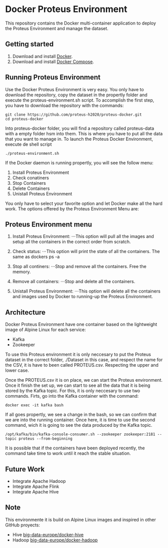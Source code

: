 Docker Proteus Environment
=========
This repository contains the Docker multi-container application to deploy the Proteus Environment and manage the dataset.

Getting started
---------------

1. Download and install [Docker](https://www.docker.com).
2. Download and install [Docker Compose](https://docs.docker.com/compose/install/).

Running Proteus Environment
---------------

Use the Docker Proteus Environment is very easy. You only have to download the repository, copy the dataset in the propertly folder and execute the proteus-environment.sh script. To accomplish the first step, you have to download the repository with the commands:
```{r, engine='bash', count_lines}
git clone https://github.com/proteus-h2020/proteus-docker.git
cd proteus-docker
```

Into proteus-docker folder, you will find a repository called proteus-data with a empty folder hsm into them. This is where you have to put all the data that you want to manage in. To launch the Proteus Docker Environment, execute de shell script

```{r, engine='bash', count_lines}
./proteus-environment.sh
```

If the Docker daemon is running propertly, you will see the follow menu:

1. Install Proteus Environment
2. Check conatiners
3. Stop Containers
4. Delete Containers
5. Unistall Proteus Environment


You only have to select your favorite option and let Docker make all the hard work. The options offered by the Proteus Environment Menu are:

Proteus Environment menu
---------

1. Install Proteus Environment:
⋅⋅⋅This option will pull all the images and setup all the containers in the correct order from scratch.

2. Check status:
⋅⋅⋅This option will print the state of all the containers. The same as dockers ps -a

3. Stop all continers:
⋅⋅⋅Stop and remove all the containers. Free the memory.

4. Remove all containers:
⋅⋅⋅Stop and delete all the containers.

5. Unistall Proteus Environment:
⋅⋅⋅This option will delete all the containers and images used by Docker to running-up the Proteus Environment.

Architecture
-----
Docker Proteus Environment have one container based on the lightweight image of Alpine Linux for each service:

* Kafka
* Zookeeper

To use this Proteus environment it is only neccesary to put the Proteus dataset in the correct folder, ./Dataset in this case, 
and respect the name for the CSV, it is have to been called PROTEUS.csv. Respecting the upper and lower case.

Once the PROTEUS.csv it is on place, we can start the Proteus environment. Once it finish the set up, we can start to see all the 
data that it is being stored by the Kafka topic. For this, it is only neccesary to use two commands. Firts, go into the Kafka container with the command:

```{r, engine='bash', count_lines}
docker exec -it kafka bash
```

If all goes propertly, we see a change in the bash, so we can confirm that we are into the running container. Once here, it is time to use the second command, wich it is going to see the data produced by the Kafka topic.


```{r, engine='bash', count_lines}
/opt/kafka/bin/kafka-console-consumer.sh --zookeeper zookeeper:2181 --topic proteus --from-beginning
```

It is possible that if the containers have been deployed recently, the command take time to work until it reach the stable situation.


Future Work
-----------

* Integrate Apache Hadoop 
* Integrate Apache Flink
* Integrate Apache Hive

Note
---------------
This environmente it is build on Alpine Linux images and inspired in other GitHub proyects:
 
* Hive [big-data-europe/docker-hive](https://github.com/big-data-europe/docker-hive)
* Hadoop [big-data-europe/docker-hadoop](https://github.com/big-data-europe/docker-hadoop)
